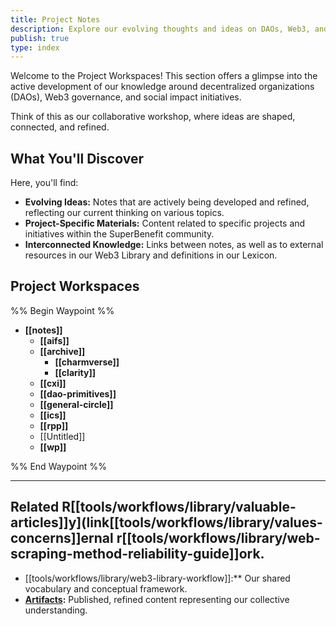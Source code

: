 ```yaml
---
title: Project Notes
description: Explore our evolving thoughts and ideas on DAOs, Web3, and social impact.
publish: true
type: index
---
```


Welcome to the Project Workspaces! This section offers a glimpse into the active development of our knowledge around decentralized organizations (DAOs), Web3 governance, and social impact initiatives.

Think of this as our collaborative workshop, where ideas are shaped, connected, and refined.

## What You'll Discover

Here, you'll find:

*   **Evolving Ideas:** Notes that are actively being developed and refined, reflecting our current thinking on various topics.
*   **Project-Specific Materials:** Content related to specific projects and initiatives within the SuperBenefit community.
*   **Interconnected Knowledge:** Links between notes, as well as to external resources in our Web3 Library and definitions in our Lexicon.

## Project Workspaces

%% Begin Waypoint %%
- **[[notes]]**
  - **[[aifs]]**
  - **[[archive]]**
    - **[[charmverse]]**
    - **[[clarity]]**
  - **[[cxi]]**
  - **[[dao-primitives]]**
  - **[[general-circle]]**
  - **[[ics]]**
  - **[[rpp]]**
  - [[Untitled]]
  - **[[wp]]**

%% End Waypoint %%

---

## Related R[[tools/workflows/library/valuable-articles]]y](link[[tools/workflows/library/values-concerns]]ernal r[[tools/workflows/library/web-scraping-method-reliability-guide]]ork.
* [[tools/workflows/library/web3-library-workflow]]:**  Our shared vocabulary and conceptual framework.
* **[Artifacts](artifacts/artifacts.md):**  Published, refined content representing our collective understanding.
